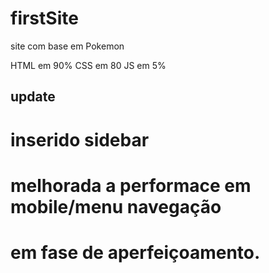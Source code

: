 # firstSite
site com base em Pokemon

HTML em 90%
CSS em 80
JS em 5%

## update

# inserido sidebar
# melhorada a performace em mobile/menu navegação
# em fase de aperfeiçoamento.

